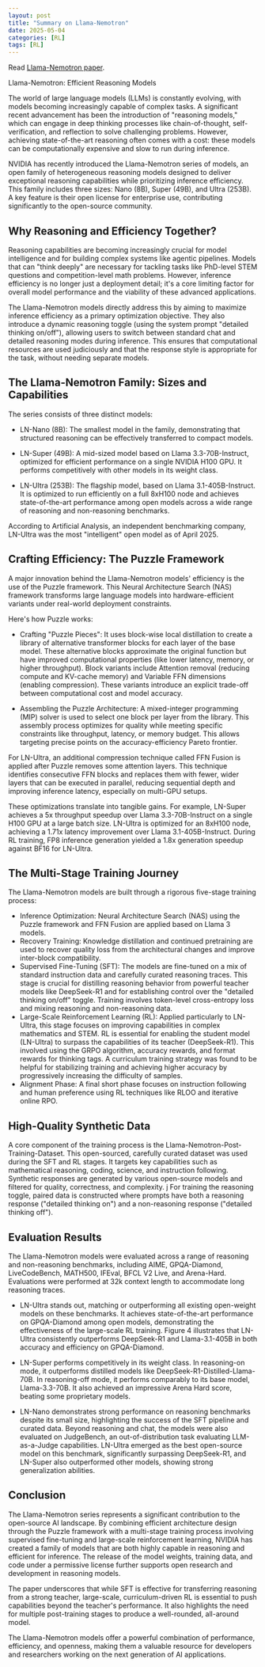```yaml
---
layout: post
title: "Summary on Llama-Nemotron"
date: 2025-05-04
categories: [RL]
tags: [RL]
---
```


Read [Llama-Nemotron paper](https://arxiv.org/pdf/2505.00949).


Llama-Nemotron: Efficient Reasoning Models

The world of large language models (LLMs) is constantly evolving, with models becoming increasingly capable of complex tasks. A significant recent advancement has been the introduction of "reasoning models," which can engage in deep thinking processes like chain-of-thought, self-verification, and reflection to solve challenging problems. However, achieving state-of-the-art reasoning often comes with a cost: these models can be computationally expensive and slow to run during inference.

NVIDIA has recently introduced the Llama-Nemotron series of models, an open family of heterogeneous reasoning models designed to deliver exceptional reasoning capabilities while prioritizing inference efficiency. This family includes three sizes: Nano (8B), Super (49B), and Ultra (253B). A key feature is their open license for enterprise use, contributing significantly to the open-source community.

## Why Reasoning and Efficiency Together?

Reasoning capabilities are becoming increasingly crucial for model intelligence and for building complex systems like agentic pipelines. Models that can "think deeply" are necessary for tackling tasks like PhD-level STEM questions and competition-level math problems. However, inference efficiency is no longer just a deployment detail; it's a core limiting factor for overall model performance and the viability of these advanced applications.

The Llama-Nemotron models directly address this by aiming to maximize inference efficiency as a primary optimization objective. They also introduce a dynamic reasoning toggle (using the system prompt "detailed thinking on/off"), allowing users to switch between standard chat and detailed reasoning modes during inference. This ensures that computational resources are used judiciously and that the response style is appropriate for the task, without needing separate models.

## The Llama-Nemotron Family: Sizes and Capabilities

The series consists of three distinct models:

- LN-Nano (8B): The smallest model in the family, demonstrating that structured reasoning can be effectively transferred to compact models.

- LN-Super (49B): A mid-sized model based on Llama 3.3-70B-Instruct, optimized for efficient performance on a single NVIDIA H100 GPU. It performs competitively with other models in its weight class.

- LN-Ultra (253B): The flagship model, based on Llama 3.1-405B-Instruct. It is optimized to run efficiently on a full 8xH100 node and achieves state-of-the-art performance among open models across a wide range of reasoning and non-reasoning benchmarks.

According to Artificial Analysis, an independent benchmarking company, LN-Ultra was the most "intelligent" open model as of April 2025.

## Crafting Efficiency: The Puzzle Framework

A major innovation behind the Llama-Nemotron models' efficiency is the use of the Puzzle framework. This Neural Architecture Search (NAS) framework transforms large language models into hardware-efficient variants under real-world deployment constraints.

Here's how Puzzle works:

- Crafting "Puzzle Pieces": It uses block-wise local distillation to create a library of alternative transformer blocks for each layer of the base model. These alternative blocks approximate the original function but have improved computational properties (like lower latency, memory, or higher throughput). Block variants include Attention removal (reducing compute and KV-cache memory) and Variable FFN dimensions (enabling compression). These variants introduce an explicit trade-off between computational cost and model accuracy.

- Assembling the Puzzle Architecture: A mixed-integer programming (MIP) solver is used to select one block per layer from the library. This assembly process optimizes for quality while meeting specific constraints like throughput, latency, or memory budget. This allows targeting precise points on the accuracy-efficiency Pareto frontier.

For LN-Ultra, an additional compression technique called FFN Fusion is applied after Puzzle removes some attention layers. This technique identifies consecutive FFN blocks and replaces them with fewer, wider layers that can be executed in parallel, reducing sequential depth and improving inference latency, especially on multi-GPU setups.

These optimizations translate into tangible gains. For example, LN-Super achieves a 5x throughput speedup over Llama 3.3-70B-Instruct on a single H100 GPU at a large batch size. LN-Ultra is optimized for an 8xH100 node, achieving a 1.71x latency improvement over Llama 3.1-405B-Instruct. During RL training, FP8 inference generation yielded a 1.8x generation speedup against BF16 for LN-Ultra.

## The Multi-Stage Training Journey

The Llama-Nemotron models are built through a rigorous five-stage training process:

- Inference Optimization: Neural Architecture Search (NAS) using the Puzzle framework and FFN Fusion are applied based on Llama 3 models.
- Recovery Training: Knowledge distillation and continued pretraining are used to recover quality loss from the architectural changes and improve inter-block compatibility.
- Supervised Fine-Tuning (SFT): The models are fine-tuned on a mix of standard instruction data and carefully curated reasoning traces. This stage is crucial for distilling reasoning behavior from powerful teacher models like DeepSeek-R1 and for establishing control over the "detailed thinking on/off" toggle. Training involves token-level cross-entropy loss and mixing reasoning and non-reasoning data.
- Large-Scale Reinforcement Learning (RL): Applied particularly to LN-Ultra, this stage focuses on improving capabilities in complex mathematics and STEM. RL is essential for enabling the student model (LN-Ultra) to surpass the capabilities of its teacher (DeepSeek-R1). This involved using the GRPO algorithm, accuracy rewards, and format rewards for thinking tags. A curriculum training strategy was found to be helpful for stabilizing training and achieving higher accuracy by progressively increasing the difficulty of samples.
- Alignment Phase: A final short phase focuses on instruction following and human preference using RL techniques like RLOO and iterative online RPO.

## High-Quality Synthetic Data

A core component of the training process is the Llama-Nemotron-Post-Training-Dataset. This open-sourced, carefully curated dataset was used during the SFT and RL stages. It targets key capabilities such as mathematical reasoning, coding, science, and instruction following. Synthetic responses are generated by various open-source models and filtered for quality, correctness, and complexity.
j
For training the reasoning toggle, paired data is constructed where prompts have both a reasoning response ("detailed thinking on") and a non-reasoning response ("detailed thinking off").

## Evaluation Results

The Llama-Nemotron models were evaluated across a range of reasoning and non-reasoning benchmarks, including AIME, GPQA-Diamond, LiveCodeBench, MATH500, IFEval, BFCL V2 Live, and Arena-Hard. Evaluations were performed at 32k context length to accommodate long reasoning traces.

- LN-Ultra stands out, matching or outperforming all existing open-weight models on these benchmarks. It achieves state-of-the-art performance on GPQA-Diamond among open models, demonstrating the effectiveness of the large-scale RL training. Figure 4 illustrates that LN-Ultra consistently outperforms DeepSeek-R1 and Llama-3.1-405B in both accuracy and efficiency on GPQA-Diamond.

- LN-Super performs competitively in its weight class. In reasoning-on mode, it outperforms distilled models like DeepSeek-R1-Distilled-Llama-70B. In reasoning-off mode, it performs comparably to its base model, Llama-3.3-70B. It also achieved an impressive Arena Hard score, beating some proprietary models.

- LN-Nano demonstrates strong performance on reasoning benchmarks despite its small size, highlighting the success of the SFT pipeline and curated data.
Beyond reasoning and chat, the models were also evaluated on JudgeBench, an out-of-distribution task evaluating LLM-as-a-Judge capabilities. LN-Ultra emerged as the best open-source model on this benchmark, significantly surpassing DeepSeek-R1, and LN-Super also outperformed other models, showing strong generalization abilities.

## Conclusion

The Llama-Nemotron series represents a significant contribution to the open-source AI landscape. By combining efficient architecture design through the Puzzle framework with a multi-stage training process involving supervised fine-tuning and large-scale reinforcement learning, NVIDIA has created a family of models that are both highly capable in reasoning and efficient for inference. The release of the model weights, training data, and code under a permissive license further supports open research and development in reasoning models.

The paper underscores that while SFT is effective for transferring reasoning from a strong teacher, large-scale, curriculum-driven RL is essential to push capabilities beyond the teacher's performance. It also highlights the need for multiple post-training stages to produce a well-rounded, all-around model.

The Llama-Nemotron models offer a powerful combination of performance, efficiency, and openness, making them a valuable resource for developers and researchers working on the next generation of AI applications.

